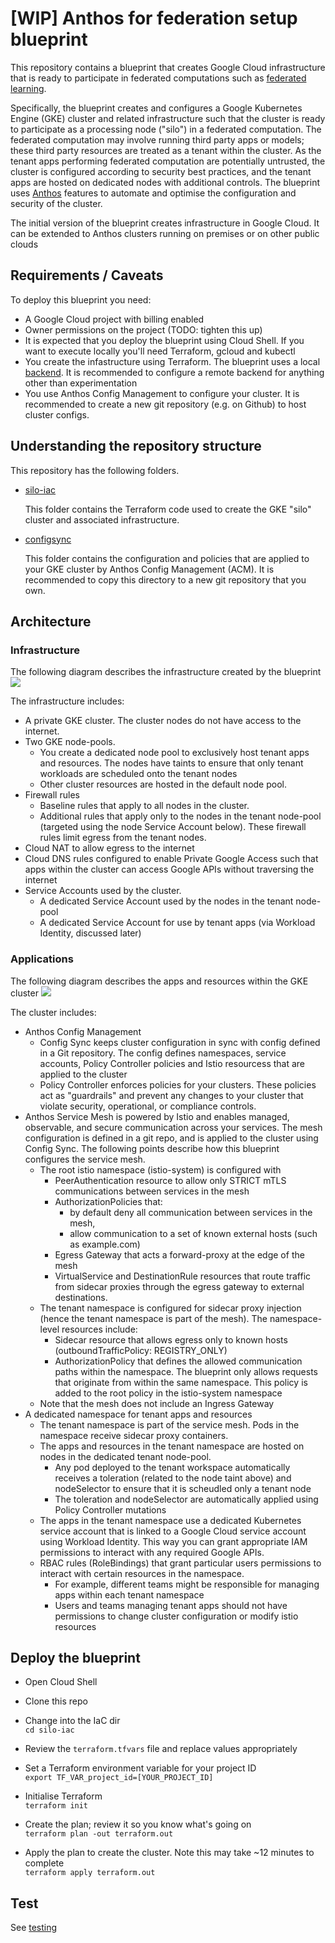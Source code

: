 # [WIP] Anthos for federation setup blueprint

This repository contains a blueprint that creates Google Cloud infrastructure that is ready to participate in 
federated computations such as [federated learning](https://en.wikipedia.org/wiki/Federated_learning). 

Specifically, the blueprint creates and configures a Google Kubernetes Engine (GKE) cluster and related infrastructure
such that the cluster is ready to participate as a processing node ("silo") in a federated computation. The federated
computation may involve running third party apps or models; these third party resources are treated as a tenant
within the cluster. As the tenant apps performing federated computation are potentially untrusted, the cluster is configured 
according to security best practices, and the tenant apps are hosted on dedicated nodes with additional controls. 
The blueprint uses [Anthos](https://cloud.google.com/anthos) features to automate and optimise the configuration and security of the cluster.

The initial version of the blueprint creates infrastructure in Google Cloud. It can be extended to Anthos clusters running on premises
or on other public clouds

## Requirements / Caveats
To deploy this blueprint you need:
- A Google Cloud project with billing enabled
- Owner permissions on the project (TODO: tighten this up)
- It is expected that you deploy the blueprint using Cloud Shell. If you want to execute locally you'll need Terraform, gcloud and kubectl
- You create the infastructure using Terraform. The blueprint uses a local [backend](https://www.terraform.io/docs/language/settings/backends/configuration.html). It is recommended to configure a remote backend for anything other than experimentation
- You use Anthos Config Management to configure your cluster. It is recommended to create a new git repository (e.g. on Github) to host cluster configs.

## Understanding the repository structure
This repository has the following folders.

* [silo-iac](silo-iac)
  
  This folder contains the Terraform code used to create the GKE "silo" cluster and associated infrastructure.

* [configsync](configsync)
  
  This folder contains the configuration and policies that are applied to your GKE cluster by Anthos Config
  Management (ACM). It is recommended to copy this directory to a new git repository that you own.

## Architecture
### Infrastructure
The following diagram describes the infrastructure created by the blueprint
![](./assets/infra.png)

The infrastructure includes:
- A private GKE cluster. The cluster nodes do not have access to the internet.
- Two GKE node-pools. 
  - You create a dedicated node pool to exclusively host tenant apps and resources. The nodes have taints to ensure that only tenant workloads
  are scheduled onto the tenant nodes
  - Other cluster resources are hosted in the default node pool.
- Firewall rules
  - Baseline rules that apply to all nodes in the cluster.
  - Additional rules that apply only to the nodes in the tenant node-pool (targeted using the node Service Account below). These firewall rules limit egress from the tenant nodes.
- Cloud NAT to allow egress to the internet
- Cloud DNS rules configured to enable Private Google Access such that apps within the cluster can access Google APIs without traversing the internet
- Service Accounts used by the cluster. 
  - A dedicated Service Account used by the nodes in the tenant node-pool
  - A dedicated Service Account for use by tenant apps (via Workload Identity, discussed later)

### Applications
The following diagram describes the apps and resources within the GKE cluster
![](./assets/apps.png)

The cluster includes:
- Anthos Config Management
  - Config Sync keeps cluster configuration in sync with config defined in a Git repository. The config defines namespaces, service accounts, Policy Controller policies 
  and Istio resourcess that are applied to the cluster
  - Policy Controller enforces policies for your clusters. These policies act as "guardrails" and prevent any changes to your cluster that violate security, operational, or compliance controls.
- Anthos Service Mesh is powered by Istio and enables managed, observable, and secure communication across your services. The mesh configuration is defined in a git repo, and is applied to the cluster using Config Sync. The following points describe how this blueprint configures the service mesh. 
  - The root istio namespace (istio-system) is configured with
    - PeerAuthentication resource to allow only STRICT mTLS communications between services in the mesh
    - AuthorizationPolicies that:
      - by default deny all communication between services in the mesh, 
      - allow communication to a set of known external hosts (such as example.com)
    - Egress Gateway that acts a forward-proxy at the edge of the mesh
    - VirtualService and DestinationRule resources that route traffic from sidecar proxies through the egress gateway to external destinations.
  - The tenant namespace is configured for sidecar proxy injection (hence the tenant namespace is part of the mesh). The namespace-level resources include:
    - Sidecar resource that allows egress only to known hosts (outboundTrafficPolicy: REGISTRY_ONLY)
    - AuthorizationPolicy that defines the allowed communication paths within the namespace. The blueprint only allows requests that originate from within the same namespace. This
    policy is added to the root policy in the istio-system namespace
  - Note that the mesh does not include an Ingress Gateway
- A dedicated namespace for tenant apps and resources
  - The tenant namespace is part of the service mesh. Pods in the namespace receive sidecar proxy containers.
  - The apps and resources in the tenant namespace are hosted on nodes in the dedicated tenant node-pool. 
    - Any pod deployed to the tenant workspace automatically receives a toleration (related to the node taint above) and nodeSelector to ensure that it is scheudled only a tenant node
    - The toleration and nodeSelector are automatically applied using Policy Controller mutations
  - The apps in the tenant namespace use a dedicated Kubernetes service account that is linked to a Google Cloud service account using Workload Identity. This way you can grant appropriate IAM permissions to interact with any required Google APIs.
  - RBAC rules (RoleBindings) that grant particular users permissions to interact with certain resources in the namespace.
    - For example, different teams might be responsible for managing apps within each tenant namespace
    - Users and teams managing tenant apps should not have permissions to change cluster configuration or modify istio resources
  

## Deploy the blueprint
- Open Cloud Shell

- Clone this repo

- Change into the IaC dir  
  ```cd silo-iac```

- Review the `terraform.tfvars` file and replace values appropriately

- Set a Terraform environment variable for your project ID  
  ```export TF_VAR_project_id=[YOUR_PROJECT_ID]```

- Initialise Terraform  
  ```terraform init```

- Create the plan; review it so you know what's going on  
  ```terraform plan -out terraform.out```

- Apply the plan to create the cluster. Note this may take ~12 minutes to complete  
  ```terraform apply terraform.out```


##  Test
See [testing](testing)
